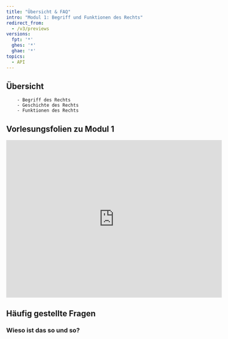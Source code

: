 ```yaml
---
title: "Übersicht & FAQ"
intro: "Modul 1: Begriff und Funktionen des Rechts"
redirect_from:
  - /v3/previews
versions:
  fpt: '*'
  ghes: '*'
  ghae: '*'
topics:
  - API
---
```

## Übersicht
        - Begriff des Rechts
        - Geschichte des Rechts
        - Funktionen des Rechts

## Vorlesungsfolien zu Modul 1
<iframe src="https://slides.com/michaelbressler/modul-1-begriff-und-funktionen-des-rechts/embed?style=light" width="576" height="420" scrolling="no" frameborder="0" webkitallowfullscreen mozallowfullscreen allowfullscreen></iframe>

## Häufig gestellte Fragen

### Wieso ist das so und so?
